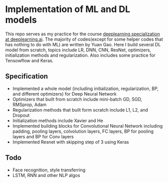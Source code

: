 # Implementation of ML and DL models
This repo serves as my practice for the course [deeplearning specialization at deeplearning.ai](www.deeplearning.ai). The majority of codes(except for some helper codes that has nothing to do with ML) are written by Yuan Gao.
Here I build several DL model from scratch, topics include LR, DNN, CNN, ResNet, optimizers, initialization methods and regularization. Also includes some practice for Tensowflow and Keras.

## Specification
* Implemented a whole model (including initialization, regularization, BP, and different optimizers) for Deep Neural Network
* Optimizers that built from scratch include mini-batch GD, SGD, RMSprop, Adam
* Regularization methods that built form scratch include L1, L2, and Dropout
* Initialization methods include Xavier and He
* Implemented building blocks for Convolutional Neural Network including padding, pooling layers, colvolution layers, FC layers, BP for pooling layers and BP for Conv layers
* Implemented Resnet with skipping step of 3 using Keras

## Todo
* Face recognition, style transferring
* LSTM, RNN and other NLP algos
